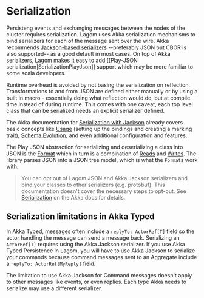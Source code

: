 # Serialization

Persisteng events and exchanging messages between the nodes of the cluster requires serialization. Lagom uses Akka serialization mechanisms to bind serializers for each of the message sent over the wire. Akka recommends [Jackson-based serializers](https://doc.akka.io/docs/akka/2.6/serialization-jackson.html) --preferably JSON but CBOR is also supported-- as a good default in most cases. On top of Akka serializers, Lagom makes it easy to add [[Play-JSON serialization|SerializationPlayJson]] support which may be more familiar to some scala developers.

Runtime overhead is avoided by not basing the serialization on reflection. Transformations to and from JSON are defined either manually or by using a built in macro - essentially doing what reflection would do, but at compile time instead of during runtime. This comes with one caveat, each top level class that can be serialized needs an explicit serializer defined.

The Akka documentation for [Serialization with Jackson](https://doc.akka.io/docs/akka/2.6/serialization-jackson.html) already covers basic concepts like [Usage](https://doc.akka.io/docs/akka/2.6/serialization-jackson.html#usage) (setting up the bindings and creating a marking trait), [Schema Evolution](https://doc.akka.io/docs/akka/2.6/serialization-jackson.html#schema-evolution), and even additional configuration and features.

The Play JSON abstraction for serializing and deserializing a class into JSON is the [Format](https://www.playframework.com/documentation/2.6.x/api/scala/index.html#play.api.libs.json.Format) which in turn is a combination of [Reads](https://www.playframework.com/documentation/2.6.x/api/scala/index.html#play.api.libs.json.Reads) and [Writes](https://www.playframework.com/documentation/2.6.x/api/scala/index.html#play.api.libs.json.Writes). The library parses JSON into a JSON tree model, which is what the `Format`s work with.

> You can opt out of Lagom JSON and Akka Jackson serializers and bind your classes to other serializers (e.g. protobuf). This documentation doesn't cover the necessary steps to opt-out. See [Serialization](https://doc.akka.io/docs/akka/2.6/serialization.html) on the Akka docs for details.

## Serialization limitations in Akka Typed

In Akka Typed, messages often include a `replyTo: ActorRef[T]` field so the actor handling the message can send a message back. Serializing an `ActorRef[T]` requires using the Akka Jackson serializer. If you use Akka Typed Persistence in Lagom, you will have to use Akka Jackson to serialize your commands because command messages sent to an Aggregate include a `replyTo: ActorRef[MyReply]` field. 

The limitation to use Akka Jackson for Command messages doesn't apply to other messages like events, or even replies. Each type Akka needs to serialize may use a different serializer.

